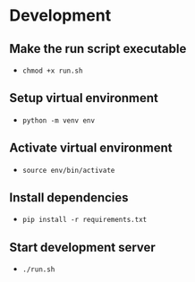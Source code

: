 # Development

## Make the run script executable

- `chmod +x run.sh`

## Setup virtual environment

- `python -m venv env`

## Activate virtual environment

- `source env/bin/activate`

## Install dependencies

- `pip install -r requirements.txt`

## Start development server

- `./run.sh`
